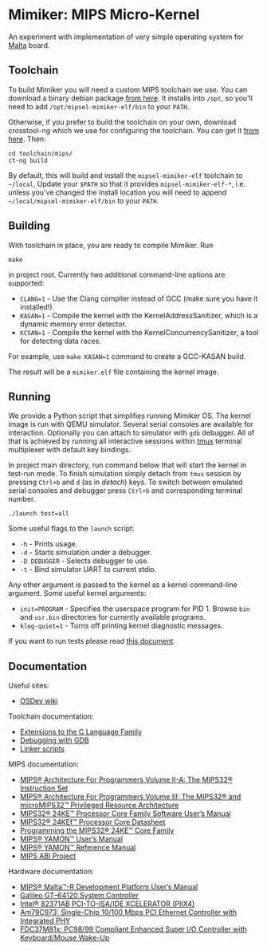 # Mimiker: MIPS Micro-Kernel

An experiment with implementation of very simple operating system
for [Malta](https://www.linux-mips.org/wiki/MIPS_Malta) board.

Toolchain
---

To build Mimiker you will need a custom MIPS toolchain we use. You can download
a binary debian package
[from here](http://mimiker.ii.uni.wroc.pl/download/mipsel-mimiker-elf_1.2_amd64.deb).
It installs into `/opt`, so you'll need to add `/opt/mipsel-mimiker-elf/bin` to
your `PATH`.

Otherwise, if you prefer to build the toolchain on your own, download
crosstool-ng which we use for configuring the toolchain. You can get
it [from here](http://crosstool-ng.org/). Then:

```
cd toolchain/mips/
ct-ng build
```

By default, this will build and install the `mipsel-mimiker-elf` toolchain to
`~/local`. Update your `$PATH` so that it provides `mipsel-mimiker-elf-*`,
i.e. unless you've changed the install location you will need to append
`~/local/mipsel-mimiker-elf/bin` to your `PATH`.

Building
---

With toolchain in place, you are ready to compile Mimiker. Run

```
make
```

in project root. Currently two additional command-line options are supported:
* `CLANG=1` - Use the Clang compiler instead of GCC (make sure you have it installed!).
* `KASAN=1` - Compile the kernel with the KernelAddressSanitizer, which is a
dynamic memory error detector. 
* `KCSAN=1` - Compile the kernel with the KernelConcurrencySanitizer, a tool for detecting data races.

For example, use `make KASAN=1` command to create a GCC-KASAN build.

The result will be a `mimiker.elf` file containing the kernel image.

Running
---

We provide a Python script that simplifies running Mimiker OS. The kernel image
is run with QEMU simulator. Several serial consoles are available for
interaction. Optionally you can attach to simulator with `gdb` debugger.
All of that is achieved by running all interactive sessions within
[tmux](https://github.com/tmux/tmux/wiki) terminal multiplexer with default key
bindings.

In project main directory, run command below that will start the kernel in
test-run mode. To finish simulation simply detach from `tmux` session by
pressing `Ctrl+b` and `d` (as in _detach_) keys. To switch between emulated
serial consoles and debugger press `Ctrl+b` and corresponding terminal number.

```
./launch test=all
```

Some useful flags to the `launch` script:

* `-h` - Prints usage.
* `-d` - Starts simulation under a debugger.
* `-D DEBUGGER` - Selects debugger to use.
* `-t` - Bind simulator UART to current stdio.

Any other argument is passed to the kernel as a kernel command-line
argument. Some useful kernel arguments:

* `init=PROGRAM` - Specifies the userspace program for PID 1.
  Browse `bin` and `usr.bin` directories for currently available programs.
* `klog-quiet=1` - Turns off printing kernel diagnostic messages.

If you want to run tests please read [this document](sys/tests/README.md).

Documentation
---

Useful sites:
* [OSDev wiki](http://wiki.osdev.org)

Toolchain documentation:
* [Extensions to the C Language Family](https://gcc.gnu.org/onlinedocs/gcc-4.9.3/gcc/C-Extensions.html)
* [Debugging with GDB](https://sourceware.org/gdb/onlinedocs/gdb/index.html)
* [Linker scripts](https://sourceware.org/binutils/docs/ld/Scripts.html)

MIPS documentation:
* [MIPS® Architecture For Programmers Volume II-A: The MIPS32® Instruction Set](http://mimiker.ii.uni.wroc.pl/documents/MD00086-2B-MIPS32BIS-AFP-6.06.pdf)
* [MIPS® Architecture For Programmers Volume III: The MIPS32® and microMIPS32™ Privileged Resource Architecture](http://mimiker.ii.uni.wroc.pl/documents/MD00090-2B-MIPS32PRA-AFP-06.02.pdf)
* [MIPS32® 24KE™ Processor Core Family Software User’s Manual](http://mimiker.ii.uni.wroc.pl/documents/MD00468-2B-24KE-SUM-01.11.pdf)
* [MIPS32® 24KEf™ Processor Core Datasheet](http://mimiker.ii.uni.wroc.pl/documents/MD00446-2B-24KEF-DTS-02.00.pdf)
* [Programming the MIPS32® 24KE™ Core Family](http://mimiker.ii.uni.wroc.pl/documents/MD00458-2B-24KEPRG-PRG-04.63.pdf)
* [MIPS® YAMON™ User’s Manual](http://mimiker.ii.uni.wroc.pl/documents/MD00008-2B-YAMON-USM-02.19.pdf)
* [MIPS® YAMON™ Reference Manual](http://mimiker.ii.uni.wroc.pl/documents/MD00009-2B-YAMON-RFM-02.20.pdf)
* [MIPS ABI Project](https://dmz-portal.mips.com/wiki/MIPS_ABI_Project)

Hardware documentation:
* [MIPS® Malta™-R Development Platform User’s Manual](http://mimiker.ii.uni.wroc.pl/documents/MD00627-2B-MALTA_R-USM-01.01.pdf)
* [Galileo GT–64120 System Controller](http://doc.chipfind.ru/pdf/marvell/gt64120.pdf)
* [Intel® 82371AB PCI-TO-ISA/IDE XCELERATOR (PIIX4)](http://www.intel.com/assets/pdf/datasheet/290562.pdf)
* [Am79C973: Single-Chip 10/100 Mbps PCI Ethernet Controller with Integrated PHY](http://pdf.datasheetcatalog.com/datasheet/AdvancedMicroDevices/mXwquw.pdf)
* [FDC37M81x: PC98/99 Compliant Enhanced Super I/O Controller with Keyboard/Mouse Wake-Up](http://www.alldatasheet.com/datasheet-pdf/pdf/119979/SMSC/FDC37M817.html)
